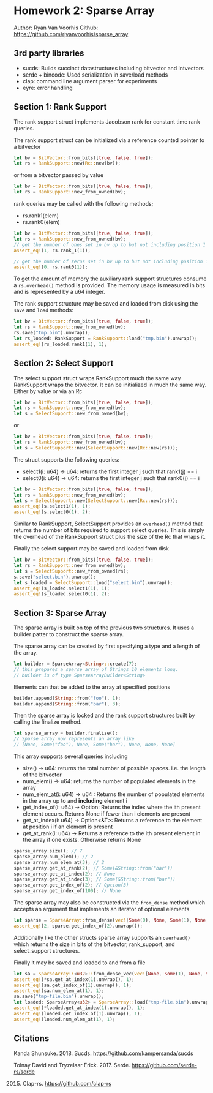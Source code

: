 # Homework 2: Sparse Array

Author: Ryan Van Voorhis
Github: https://github.com/rjvanvoorhis/sparse_array

## 3rd party libraries

- sucds: Builds succinct datastructures including bitvector and intvectors
- serde + bincode: Used serialization in save/load methods
- clap: command line argument parser for experiments
- eyre: error handling

## Section 1: Rank Support

The rank support struct implements Jacobson rank for constant time rank queries.

The rank support struct can be initialized via a reference counted pointer to a bitvector

```rust
let bv = BitVector::from_bits([true, false, true]);
let rs = RankSupport::new(Rc::new(bv));
```

or from a bitvector passed by value

```rust
let bv = BitVector::from_bits([true, false, true]);
let rs = RankSupport::new_from_owned(bv);
```

rank queries may be called with the following methods;

- rs.rank1(elem)
- rs.rank0(elem)

```rust
let bv = BitVector::from_bits([true, false, true]);
let rs = RankSupport::new_from_owned(bv);
// get the number of ones set in bv up to but not including position 1 => 1
assert_eq!(1, rs.rank_1(1));

// get the number of zeros set in bv up to but not including position 1 => 0
assert_eq!(0, rs.rank0(1));
```

To get the amount of memory the auxiliary rank support structures consume a `rs.overhead()` method is provided. The memory usage is measured in bits and is represented by a u64 integer.

The rank support structure may be saved and loaded from disk using the `save` and `load` methods:

```rust
let bv = BitVector::from_bits([true, false, true]);
let rs = RankSupport::new_from_owned(bv);
rs.save("tmp.bin").unwrap();
let rs_loaded: RankSupport = RankSupport::load("tmp.bin").unwrap();
assert_eq!(rs_loaded.rank1(1), 1);
```

## Section 2: Select Support

The select support struct wraps RankSupport much the same way RankSupport wraps the bitvector. It can be initialized in much the same way. Either by value or via an Rc

```rust
let bv = BitVector::from_bits([true, false, true]);
let rs = RankSupport::new_from_owned(bv);
let s = SelectSupport::new_from_owned(bv);
```

or

```rust
let bv = BitVector::from_bits([true, false, true]);
let rs = RankSupport::new_from_owned(bv);
let s = SelectSupport::new(SelectSupport::new(Rc::new(rs)));
```

The struct supports the following queries:

- select1(i: u64) -> u64: returns the first integer j such that rank1(j) == i
- select0(i: u64) -> u64: returns the first integer j such that rank0(j) == i

```rust
let bv = BitVector::from_bits([true, false, true]);
let rs = RankSupport::new_from_owned(bv);
let s = SelectSupport::new(SelectSupport::new(Rc::new(rs)));
assert_eq!(s.select1(1), 1);
assert_eq!(s.select0(1), 2);
```

Similar to RankSupport, SelectSupport provides an `overhead()` method that returns the number of bits required to support select queries. This is simply the overhead of the RankSupport struct plus the size of the Rc that wraps it.

Finally the select support may be saved and loaded from disk

```rust
let bv = BitVector::from_bits([true, false, true]);
let rs = RankSupport::new_from_owned(bv);
let s = SelectSupport::new_from_owned(rs);
s.save("select.bin").unwrap();
let s_loaded = SelectSupport::load("select.bin").unwrap();
assert_eq!(s_loaded.select1(1), 1);
assert_eq!(s_loaded.select0(1), 2);
```

## Section 3: Sparse Array

The sparse array is built on top of the previous two structures. It uses a builder patter to construct the sparse array.

The sparse array can be created by first specifying a type and a length of the array.

```rust
let builder = SparseArray<String>::create(7);
// this prepares a sparse array of Strings 10 elements long.
// builder is of type SparseArrayBuilder<String>
```

Elements can that be added to the array at specified positions

```rust
builder.append(String::from("foo"), 1);
builder.append(String::from("bar"), 3);
```

Then the sparse array is locked and the rank support structures built by calling the finalize method.

```rust
let sparse_array = builder.finalize();
// Sparse array now represents an array like
// [None, Some("foo"), None, Some("bar"), None, None, None]
```

This array supports several queries including

- size() -> u64: returns the total number of possible spaces. i.e. the length of the bitvector
- num_elem() -> u64: returns the number of populated elements in the array
- num_elem_at(i: u64) -> u64 : Returns the number of populated elements in the array up to and **including** element i
- get_index_of(i: u64) -> Option<u64>: Returns the index where the ith present element occurs. Returns None if fewer than i elements are present
- get_at_index(i: u64) -> Option<&T>: Returns a reference to the element at position i if an element is present
- get_at_rank(i: u64) -> Returns a reference to the ith present element in the array if one exists. Otherwise returns None

```rust
sparse_array.size(); // 7
sparse_array.num_elem(); // 2
sparse_array.num_elem_at(3); // 2
sparse_array.get_at_rank(2); // Some(&String::from("bar"))
sparse_array.get_at_index(2); // None
sparse_array.get_at_index(3); // Some(&String::from("bar"))
sparse_array.get_index_of(2); // Option(3)
sparse_array.get_index_of(100); // None
```

The sparse array may also be constructed via the `from_dense` method which accepts an argument that implements an iterator of optional elements.

```rust
let sparse = SparseArray::from_dense(vec![Some(0), None, Some(1), None, None]);
assert_eq!(2, sparse.get_index_of(2).unwrap());
```

Additionally like the other structs sparse array supports an `overhead()` which returns the size in bits of the bitvector, rank_support, and select_support structures.

Finally it may be saved and loaded to and from a file

```rust
let sa = SparseArray::<u32>::from_dense_vec(vec![None, Some(1), None, Some(2), Some(3)]);
assert_eq!(*sa.get_at_index(1).unwrap(), 1);
assert_eq!(sa.get_index_of(1).unwrap(), 1);
assert_eq!(sa.num_elem_at(1), 1);
sa.save("tmp-file.bin").unwrap();
let loaded: SparseArray<u32> = SparseArray::load("tmp-file.bin").unwrap();
assert_eq!(*loaded.get_at_index(1).unwrap(), 1);
assert_eq!(loaded.get_index_of(1).unwrap(), 1);
assert_eq!(loaded.num_elem_at(1), 1);
```

## Citations

Kanda Shunsuke. 2018. Sucds. https://github.com/kampersanda/sucds

Tolnay David and Tryzelaar Erick. 2017. Serde. https://github.com/serde-rs/serde

2015. Clap-rs. https://github.com/clap-rs

